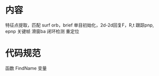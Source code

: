 # 内容
特征点提取，匹配 surf orb，brief
单目初始化，2d-2d回复F，R,t
跟踪pnp, epnp
关键帧
滑窗ba
闭环检测
重定位

# 代码规范
函数 FindName
变量
